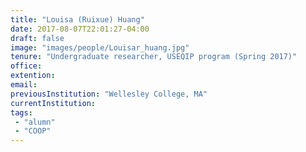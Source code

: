 ```yaml
---
title: "Louisa (Ruixue) Huang"
date: 2017-08-07T22:01:27-04:00
draft: false
image: "images/people/Louisar_huang.jpg"
tenure: "Undergraduate researcher, USEQIP program (Spring 2017)"
office:
extention:
email:
previousInstitution: "Wellesley College, MA"
currentInstitution: 
tags: 
 - "alumn"
 - "COOP"
---
```


